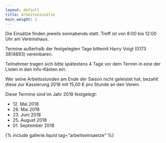 ```yaml
---
layout: default
title: Arbeitseinsätze
main_weight: 1
---
```


Die Einsätze finden jeweils sonnabends statt. Treff ist von 8:00 bis 12:00 Uhr am Vereinshaus.

Termine außerhalb der festgelegten Tage bittemit Harry Voigt (0173 3814893) vereinbaren.


Teilnehmer tragen sich bitte spätestens 4 Tage vor dem Termin in eine der Listen in den Info-Kästen ein.

Wer seine Arbeitsstunden am Ende der Saison nicht geleistet hat, bezahlt diese zur Kassierung 2018 mit 15,00 € pro Stunde an den Verein.

Diese Termine sind im Jahr 2018 festgelegt:

- 12\. Mai 2018
- 26\. Mai 2018
- 23\. Juni 2018
- 25\. August 2018
- 01\. September 2018

{% include gallerie.liquid tag="arbeitseinsaetze" %}
